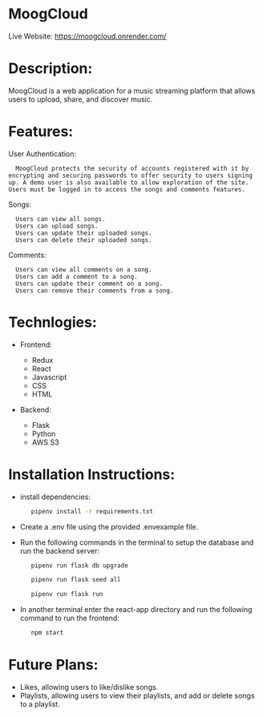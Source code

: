 # MoogCloud

Live Website: https://moogcloud.onrender.com/

# Description:

   MoogCloud is a web application for a music streaming platform that allows users to upload, share, and discover music.


# Features:

   User Authentication:

      MoogCloud protects the security of accounts registered with it by encrypting and securing passwords to offer security to users signing up. A demo user is also available to allow exploration of the site. Users must be logged in to access the songs and comments features.

   Songs:

      Users can view all songs.
      Users can upload songs.
      Users can update their uploaded songs.
      Users can delete their uploaded songs.

   Comments:

      Users can view all comments on a song.
      Users can add a comment to a song.
      Users can update their comment on a song.
      Users can remove their comments from a song.


# Technlogies:

- Frontend:
   - Redux
   - React
   - Javascript
   - CSS
   - HTML

- Backend:
   - Flask
   - Python
   - AWS S3

# Installation Instructions:

   - install dependencies:
      ```bash
         pipenv install -r requirements.txt
      ```

   - Create a .env file using the provided .envexample file.
   - Run the following commands in the terminal to setup the database and run the backend server:
      ```bash
         pipenv run flask db upgrade
      ```
      ```bash
         pipenv run flask seed all
      ```
      ```bash
         pipenv run flask run
      ```
   - In another terminal enter the react-app directory and run the following command to run the frontend:
      ```bash
         npm start
      ```

# Future Plans:

   - Likes, allowing users to like/dislike songs.
   - Playlists, allowing users to view their playlists, and add or delete songs to a playlist.
